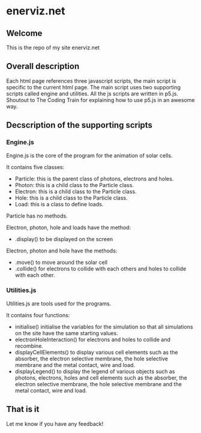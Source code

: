 # enerviz.net
## Welcome
This is the repo of my site enerviz.net

## Overall description
Each html page references three javascript scripts, the main script is specific to the current html page. The main script uses two supporting scripts called engine and utilities. All the js scripts are written in p5.js. Shoutout to The Coding Train for explaining how to use p5.js in an awesome way.

## Decscription of the supporting scripts
### Engine.js
Engine.js is the core of the program for the animation of solar cells.

It contains five classes:
- Particle: this is the parent class of photons, electrons and holes.
- Photon: this is a child class to the Particle class.
- Electron: this is a child class to the Particle class.
- Hole: this is a child class to the Particle class.
- Load: this is a class to define loads.

Particle has no methods.

Electron, photon, hole and loads have the method:
- .display() to be displayed on the screen

Electron, photon and hole have the methods:
- .move() to move around the solar cell
- .collide() for electrons to collide with each others and holes to collide with each other.

### Utilities.js
Utilities.js are tools used for the programs.

It contains four functions:
- initialise() initialise the variables for the simulation so that all simulations on the site have the same starting values.
- electronHoleInteraction() for electrons and holes to collide and recombine.
- displayCellElements() to display various cell elements such as the absorber, the electron selective membrane, the hole selective membrane and the metal contact, wire and load.
- displayLegend() to display the legend of various objects such as photons, electrons, holes and cell elements such as the absorber, the electron selective membrane, the hole selective membrane and the metal contact, wire and load.

## That is it
Let me know if you have any feedback!
